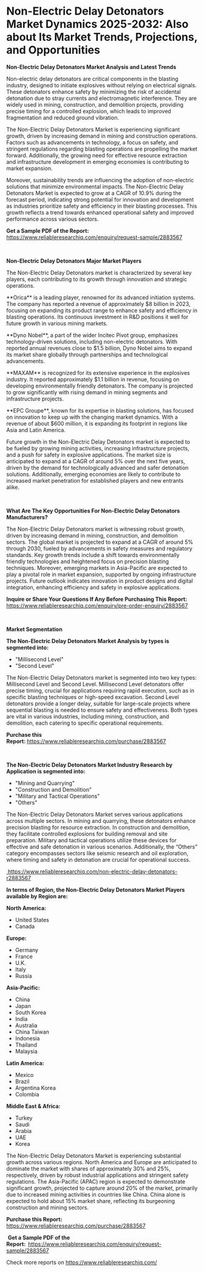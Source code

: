 <p><h1>Non-Electric Delay Detonators Market Dynamics 2025-2032: Also about Its Market Trends, Projections, and Opportunities</h1></p><p><strong>Non-Electric Delay Detonators Market Analysis and Latest Trends</strong></p>
<p><p>Non-electric delay detonators are critical components in the blasting industry, designed to initiate explosives without relying on electrical signals. These detonators enhance safety by minimizing the risk of accidental detonation due to stray currents and electromagnetic interference. They are widely used in mining, construction, and demolition projects, providing precise timing for a controlled explosion, which leads to improved fragmentation and reduced ground vibration.</p><p>The Non-Electric Delay Detonators Market is experiencing significant growth, driven by increasing demand in mining and construction operations. Factors such as advancements in technology, a focus on safety, and stringent regulations regarding blasting operations are propelling the market forward. Additionally, the growing need for effective resource extraction and infrastructure development in emerging economies is contributing to market expansion.</p><p>Moreover, sustainability trends are influencing the adoption of non-electric solutions that minimize environmental impacts. The Non-Electric Delay Detonators Market is expected to grow at a CAGR of 10.9% during the forecast period, indicating strong potential for innovation and development as industries prioritize safety and efficiency in their blasting processes. This growth reflects a trend towards enhanced operational safety and improved performance across various sectors.</p></p>
<p><strong>Get a Sample PDF of the Report:&nbsp;</strong> <a href="https://www.reliableresearchiq.com/enquiry/request-sample/2883567?utm_campaign=3180&utm_medium=2&utm_source=Github&utm_content=ia&utm_term=13032025&utm_id=non-electric-delay-detonators">https://www.reliableresearchiq.com/enquiry/request-sample/2883567</a></p>
<p>&nbsp;</p>
<p><strong>Non-Electric Delay Detonators Major Market Players</strong></p>
<p><p>The Non-Electric Delay Detonators market is characterized by several key players, each contributing to its growth through innovation and strategic operations. </p><p>**Orica** is a leading player, renowned for its advanced initiation systems. The company has reported a revenue of approximately $8 billion in 2023, focusing on expanding its product range to enhance safety and efficiency in blasting operations. Its continuous investment in R&D positions it well for future growth in various mining markets.</p><p>**Dyno Nobel**, a part of the wider Incitec Pivot group, emphasizes technology-driven solutions, including non-electric detonators. With reported annual revenues close to $1.5 billion, Dyno Nobel aims to expand its market share globally through partnerships and technological advancements.</p><p>**MAXAM** is recognized for its extensive experience in the explosives industry. It reported approximately $1.1 billion in revenue, focusing on developing environmentally friendly detonators. The company is projected to grow significantly with rising demand in mining segments and infrastructure projects.</p><p>**EPC Groupe**, known for its expertise in blasting solutions, has focused on innovation to keep up with the changing market dynamics. With a revenue of about $600 million, it is expanding its footprint in regions like Asia and Latin America.</p><p>Future growth in the Non-Electric Delay Detonators market is expected to be fueled by growing mining activities, increasing infrastructure projects, and a push for safety in explosive applications. The market size is anticipated to expand at a CAGR of around 5% over the next five years, driven by the demand for technologically advanced and safer detonation solutions. Additionally, emerging economies are likely to contribute to increased market penetration for established players and new entrants alike.</p></p>
<p>&nbsp;</p>
<p><strong>What Are The Key Opportunities For Non-Electric Delay Detonators Manufacturers?</strong></p>
<p><p>The Non-Electric Delay Detonators market is witnessing robust growth, driven by increasing demand in mining, construction, and demolition sectors. The global market is projected to expand at a CAGR of around 5% through 2030, fueled by advancements in safety measures and regulatory standards. Key growth trends include a shift towards environmentally friendly technologies and heightened focus on precision blasting techniques. Moreover, emerging markets in Asia-Pacific are expected to play a pivotal role in market expansion, supported by ongoing infrastructure projects. Future outlook indicates innovation in product designs and digital integration, enhancing efficiency and safety in explosive applications.</p></p>
<p><strong>Inquire or Share Your Questions If Any Before Purchasing This Report:</strong> <a href="https://www.reliableresearchiq.com/enquiry/pre-order-enquiry/2883567?utm_campaign=3180&utm_medium=2&utm_source=Github&utm_content=ia&utm_term=13032025&utm_id=non-electric-delay-detonators">https://www.reliableresearchiq.com/enquiry/pre-order-enquiry/2883567</a></p>
<p>&nbsp;</p>
<p><strong>Market Segmentation</strong></p>
<p><strong>The Non-Electric Delay Detonators Market Analysis by types is segmented into:</strong></p>
<p><ul><li>"Millisecond Level"</li><li>"Second Level"</li></ul></p>
<p><p>The Non-Electric Delay Detonators market is segmented into two key types: Millisecond Level and Second Level. Millisecond Level detonators offer precise timing, crucial for applications requiring rapid execution, such as in specific blasting techniques or high-speed excavation. Second Level detonators provide a longer delay, suitable for large-scale projects where sequential blasting is needed to ensure safety and effectiveness. Both types are vital in various industries, including mining, construction, and demolition, each catering to specific operational requirements.</p></p>
<p><strong>Purchase this Report:&nbsp;</strong><a href="https://www.reliableresearchiq.com/purchase/2883567?utm_campaign=3180&utm_medium=2&utm_source=Github&utm_content=ia&utm_term=13032025&utm_id=non-electric-delay-detonators">https://www.reliableresearchiq.com/purchase/2883567</a></p>
<p>&nbsp;</p>
<p><strong>The Non-Electric Delay Detonators Market Industry Research by Application is segmented into:</strong></p>
<p><ul><li>"Mining and Quarrying"</li><li>"Construction and Demolition"</li><li>"Military and Tactical Operations"</li><li>"Others"</li></ul></p>
<p><p>The Non-Electric Delay Detonators Market serves various applications across multiple sectors. In mining and quarrying, these detonators enhance precision blasting for resource extraction. In construction and demolition, they facilitate controlled explosions for building removal and site preparation. Military and tactical operations utilize these devices for effective and safe detonation in various scenarios. Additionally, the “Others” category encompasses sectors like seismic research and oil exploration, where timing and safety in detonation are crucial for operational success.</p></p>
<p><a href="https://www.reliableresearchiq.com/non-electric-delay-detonators-r2883567?utm_campaign=3180&utm_medium=2&utm_source=Github&utm_content=ia&utm_term=13032025&utm_id=non-electric-delay-detonators">&nbsp;https://www.reliableresearchiq.com/non-electric-delay-detonators-r2883567</a></p>
<p><strong>In terms of Region, the Non-Electric Delay Detonators Market Players available by Region are:</strong></p>
<p>
    <p> <strong> North America: </strong>
        <ul>
            <li>United States</li>
            <li>Canada</li>
        </ul>
        </p> 
    <p> <strong> Europe: </strong>
        <ul>
            <li>Germany</li>
            <li>France</li>
            <li>U.K.</li>
            <li>Italy</li>
            <li>Russia</li>
        </ul>
        </p> 
    <p> <strong> Asia-Pacific: </strong>
        <ul>
            <li>China</li>
            <li>Japan</li>
            <li>South Korea</li>
            <li>India</li>
            <li>Australia</li>
            <li>China Taiwan</li>
            <li>Indonesia</li>
            <li>Thailand</li>
            <li>Malaysia</li>
        </ul>
        </p> 
    <p> <strong> Latin America: </strong>
        <ul>
            <li>Mexico</li>
            <li>Brazil</li>
            <li>Argentina Korea</li>
            <li>Colombia</li>
        </ul>
        </p> 
    <p> <strong> Middle East & Africa: </strong>
        <ul>
            <li>Turkey</li>
            <li>Saudi</li>
            <li>Arabia</li>
            <li>UAE</li>
            <li>Korea</li>
        </ul>
    </p>
    </p>
<p><p>The Non-Electric Delay Detonators Market is experiencing substantial growth across various regions. North America and Europe are anticipated to dominate the market with shares of approximately 30% and 25%, respectively, driven by robust industrial applications and stringent safety regulations. The Asia-Pacific (APAC) region is expected to demonstrate significant growth, projected to capture around 20% of the market, primarily due to increased mining activities in countries like China. China alone is expected to hold about 15% market share, reflecting its burgeoning construction and mining sectors.</p></p>
<p><strong>Purchase this Report: </strong><a href="https://www.reliableresearchiq.com/purchase/2883567?utm_campaign=3180&utm_medium=2&utm_source=Github&utm_content=ia&utm_term=13032025&utm_id=non-electric-delay-detonators">https://www.reliableresearchiq.com/purchase/2883567</a></p>
<p>&nbsp;<strong>Get a Sample PDF of the Report:&nbsp;&nbsp;</strong><a href="https://www.reliableresearchiq.com/enquiry/request-sample/2883567?utm_campaign=3180&utm_medium=2&utm_source=Github&utm_content=ia&utm_term=13032025&utm_id=non-electric-delay-detonators">https://www.reliableresearchiq.com/enquiry/request-sample/2883567</a></p>
<p><strong></strong></p>
<p>Check more reports on <a href="https://www.reliableresearchiq.com/?utm_campaign=3180&utm_medium=2&utm_source=Github&utm_content=ia&utm_term=13032025&utm_id=non-electric-delay-detonators">https://www.reliableresearchiq.com/</a></p>